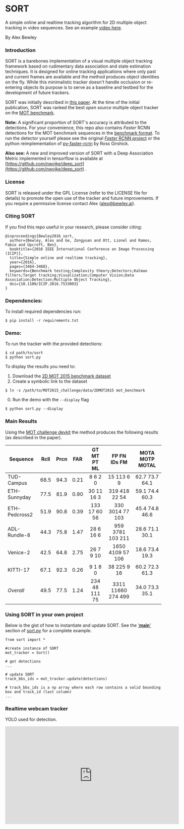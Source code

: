SORT
=====

A simple online and realtime tracking algorithm for 2D multiple object tracking in video sequences.
See an example [video here](https://motchallenge.net/movies/ETH-Linthescher-SORT.mp4).

By Alex Bewley  

### Introduction

SORT is a barebones implementation of a visual multiple object tracking framework based on rudimentary data association and state estimation techniques. It is designed for online tracking applications where only past and current frames are available and the method produces object identities on the fly. While this minimalistic tracker doesn't handle occlusion or re-entering objects its purpose is to serve as a baseline and testbed for the development of future trackers.

SORT was initially described in [this paper](http://arxiv.org/abs/1602.00763). At the time of the initial publication, SORT was ranked the best *open source* multiple object tracker on the [MOT benchmark](https://motchallenge.net/results/2D_MOT_2015/).

**Note:** A significant proportion of SORT's accuracy is attributed to the detections.
For your convenience, this repo also contains *Faster* RCNN detections for the MOT benchmark sequences in the [benchmark format](https://motchallenge.net/instructions/). To run the detector yourself please see the original [*Faster* RCNN project](https://github.com/ShaoqingRen/faster_rcnn) or the python reimplementation of [py-faster-rcnn](https://github.com/rbgirshick/py-faster-rcnn) by Ross Girshick.

**Also see:**
A new and improved version of SORT with a Deep Association Metric implemented in tensorflow is available at [https://github.com/nwojke/deep_sort](https://github.com/nwojke/deep_sort) .

### License

SORT is released under the GPL License (refer to the LICENSE file for details) to promote the open use of the tracker and future improvements. If you require a permissive license contact Alex (alex@bewley.ai).

### Citing SORT

If you find this repo useful in your research, please consider citing:

    @inproceedings{Bewley2016_sort,
      author={Bewley, Alex and Ge, Zongyuan and Ott, Lionel and Ramos, Fabio and Upcroft, Ben},
      booktitle={2016 IEEE International Conference on Image Processing (ICIP)},
      title={Simple online and realtime tracking},
      year={2016},
      pages={3464-3468},
      keywords={Benchmark testing;Complexity theory;Detectors;Kalman filters;Target tracking;Visualization;Computer Vision;Data Association;Detection;Multiple Object Tracking},
      doi={10.1109/ICIP.2016.7533003}
    }


### Dependencies:

To install required dependencies run:
```
$ pip install -r requirements.txt
```


### Demo:

To run the tracker with the provided detections:

```
$ cd path/to/sort
$ python sort.py
```

To display the results you need to:

1. Download the [2D MOT 2015 benchmark dataset](https://motchallenge.net/data/2D_MOT_2015/#download)
0. Create a symbolic link to the dataset
  ```
  $ ln -s /path/to/MOT2015_challenge/data/2DMOT2015 mot_benchmark
  ```
0. Run the demo with the ```--display``` flag
  ```
  $ python sort.py --display
  ```


### Main Results

Using the [MOT challenge devkit](https://motchallenge.net/devkit/) the method produces the following results (as described in the paper).

 Sequence       | Rcll | Prcn |  FAR | GT  MT  PT  ML|   FP    FN  IDs   FM|  MOTA  MOTP MOTAL
--------------- |:----:|:----:|:----:|:-------------:|:-------------------:|:------------------:
 TUD-Campus     | 68.5 | 94.3 | 0.21 |  8   6   2   0|   15   113    6    9|  62.7  73.7  64.1
 ETH-Sunnyday   | 77.5 | 81.9 | 0.90 | 30  11  16   3|  319   418   22   54|  59.1  74.4  60.3
 ETH-Pedcross2  | 51.9 | 90.8 | 0.39 | 133  17  60  56|  330  3014   77  103|  45.4  74.8  46.6
 ADL-Rundle-8   | 44.3 | 75.8 | 1.47 | 28   6  16   6|  959  3781  103  211|  28.6  71.1  30.1
 Venice-2       | 42.5 | 64.8 | 2.75 | 26   7   9  10| 1650  4109   57  106|  18.6  73.4  19.3
 KITTI-17       | 67.1 | 92.3 | 0.26 |  9   1   8   0|   38   225    9   16|  60.2  72.3  61.3
 *Overall*      | 49.5 | 77.5 | 1.24 | 234  48 111  75| 3311 11660  274  499|  34.0  73.3  35.1


### Using SORT in your own project

Below is the gist of how to instantiate and update SORT. See the ['__main__'](https://github.com/abewley/sort/blob/master/sort.py#L239) section of [sort.py](https://github.com/abewley/sort/blob/master/sort.py#L239) for a complete example.
    
    from sort import *
    
    #create instance of SORT
    mot_tracker = Sort() 
    
    # get detections
    ...
    
    # update SORT
    track_bbs_ids = mot_tracker.update(detections)

    # track_bbs_ids is a np array where each row contains a valid bounding box and track_id (last column)
    ...
    
### Realtime webcam tracker

YOLO used for detection.
<iframe width="560" height="315" src="https://www.youtube.com/embed/ojYIrRnkpp8" frameborder="0" allow="accelerometer; autoplay; encrypted-media; gyroscope; picture-in-picture" allowfullscreen></iframe>
